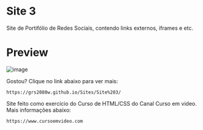 # Site 3

Site de Portifólio de Redes Sociais, contendo links externos, iframes e etc.

# Preview
![image](https://github.com/user-attachments/assets/d41bc9ad-087c-450b-a16c-d2bad721a0c4)


Gostou? Clique no link abaixo para ver mais:

    https://grs2080w.github.io/Sites/Site%203/


Site feito como exercício do Curso de HTML/CSS do Canal Curso em video. Mais informações abaixo:

    https://www.cursoemvideo.com
